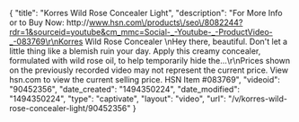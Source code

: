 {
    "title": "Korres Wild Rose Concealer  Light",
    "description": "For More Info or to Buy Now: http:\/\/www.hsn.com\/products\/seo\/8082244?rdr=1&sourceid=youtube&cm_mmc=Social-_-Youtube-_-ProductVideo-_-083769\r\nKorres Wild Rose Concealer \nHey there, beautiful. Don't let a little thing like a blemish ruin your day. Apply this creamy concealer, formulated with wild rose oil, to help temporarily hide the...\r\nPrices shown on the previously recorded video may not represent the current price.  View hsn.com to view the current selling price. HSN Item #083769",
    "videoid": "90452356",
    "date_created": "1494350224",
    "date_modified": "1494350224",
    "type": "captivate",
    "layout": "video",
    "url": "\/v\/korres-wild-rose-concealer-light\/90452356"
}